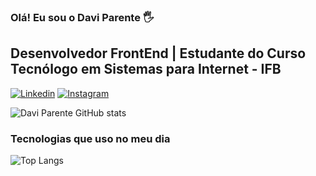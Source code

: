 ### Olá! Eu sou o Davi Parente 🖐️
## Desenvolvedor FrontEnd | Estudante do Curso Tecnólogo em Sistemas para Internet - IFB

[![Linkedin](https://img.shields.io/badge/LinkedIn-0077B5?style=for-the-badge&logo=linkedin&logoColor=white)](https://www.linkedin.com/in/davi-campos-parente-76443722a/)
[![Instagram](https://img.shields.io/badge/Instagram-E4405F?style=for-the-badge&logo=instagram&logoColor=white)](https://www.instagram.com/davicamposp/)

![Davi Parente GitHub stats](https://github-readme-stats.vercel.app/api?username=DaviParente10&show_icons=true&theme=radical)

### Tecnologias que uso no meu dia

![Top Langs](https://github-readme-stats.vercel.app/api/top-langs/?username=DaviParente10&layout=compact)
